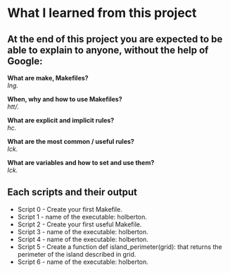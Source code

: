 
# What I learned from this project  
At the end of this project you are expected to be able to explain to anyone, without the help of Google:  
---   

**What are make, Makefiles?**  
*Ing.*  


**When, why and how to use Makefiles?**  
*htt/.*  


**What are explicit and implicit rules?**  
*hc.*  


**What are the most common / useful rules?**  
*Ick.*  


**What are variables and how to set and use them?**  
*Ick.*  


## Each scripts and their output  
* Script 0 - Create your first Makefile.    
* Script 1 - name of the executable: holberton.  
* Script 2 - Create your first useful Makefile.  
* Script 3 - name of the executable: holberton.  
* Script 4 - name of the executable: holberton.    
* Script 5 - Create a function def island_perimeter(grid): that returns the perimeter of the island described in grid.    
* Script 6 - name of the executable: holberton.       
